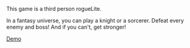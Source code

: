 This game is a third person rogueLite. 

In a fantasy universe, you can play a knight or a sorcerer.
Defeat every enemy and boss!
And if you can't, get stronger!


[Demo](https://youtu.be/1qPZNW5X7PM)
